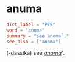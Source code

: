 # anuma

``` toml
dict_label = "PTS"
word = "anuma"
summary = "see anoma˚."
see_also = ["anoma"]
```

(\-dassika) see *[anoma](anoma.md)*˚.

